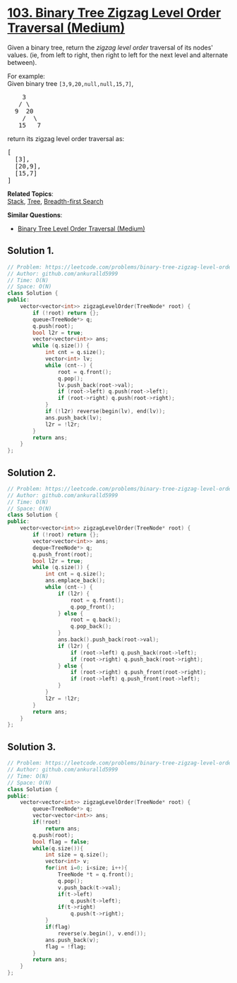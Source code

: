 # [103. Binary Tree Zigzag Level Order Traversal (Medium)](https://leetcode.com/problems/binary-tree-zigzag-level-order-traversal/)

<p>Given a binary tree, return the <i>zigzag level order</i> traversal of its nodes' values. (ie, from left to right, then right to left for the next level and alternate between).</p>

<p>
For example:<br>
Given binary tree <code>[3,9,20,null,null,15,7]</code>,<br>
</p><pre>    3
   / \
  9  20
    /  \
   15   7
</pre>
<p></p>
<p>
return its zigzag level order traversal as:<br>
</p><pre>[
  [3],
  [20,9],
  [15,7]
]
</pre>
<p></p>

**Related Topics**:  
[Stack](https://leetcode.com/tag/stack/), [Tree](https://leetcode.com/tag/tree/), [Breadth-first Search](https://leetcode.com/tag/breadth-first-search/)

**Similar Questions**:
* [Binary Tree Level Order Traversal (Medium)](https://leetcode.com/problems/binary-tree-level-order-traversal/)

## Solution 1.

```cpp
// Problem: https://leetcode.com/problems/binary-tree-zigzag-level-order-traversal
// Author: github.com/ankuralld5999
// Time: O(N)
// Space: O(N)
class Solution {
public:
    vector<vector<int>> zigzagLevelOrder(TreeNode* root) {
        if (!root) return {};
        queue<TreeNode*> q;
        q.push(root);
        bool l2r = true;
        vector<vector<int>> ans;
        while (q.size()) {
            int cnt = q.size();
            vector<int> lv;
            while (cnt--) {
                root = q.front();
                q.pop();
                lv.push_back(root->val);
                if (root->left) q.push(root->left);
                if (root->right) q.push(root->right);
            }
            if (!l2r) reverse(begin(lv), end(lv));
            ans.push_back(lv);
            l2r = !l2r;
        }
        return ans;
    }
};
```

## Solution 2.

```cpp
// Problem: https://leetcode.com/problems/binary-tree-zigzag-level-order-traversal/
// Author: github.com/ankuralld5999
// Time: O(N)
// Space: O(N)
class Solution {
public:
    vector<vector<int>> zigzagLevelOrder(TreeNode* root) {
        if (!root) return {};
        vector<vector<int>> ans;
        deque<TreeNode*> q;
        q.push_front(root);
        bool l2r = true;
        while (q.size()) {
            int cnt = q.size();
            ans.emplace_back();
            while (cnt--) {
                if (l2r) {
                    root = q.front();
                    q.pop_front();
                } else {
                    root = q.back();
                    q.pop_back();
                }
                ans.back().push_back(root->val);
                if (l2r) {
                    if (root->left) q.push_back(root->left);
                    if (root->right) q.push_back(root->right);
                } else {
                    if (root->right) q.push_front(root->right);
                    if (root->left) q.push_front(root->left);
                }
            }
            l2r = !l2r;
        }
        return ans;
    }
};
```

## Solution 3.

```cpp
// Problem: https://leetcode.com/problems/binary-tree-zigzag-level-order-traversal
// Author: github.com/ankuralld5999
// Time: O(N)
// Space: O(N)
class Solution {
public:
    vector<vector<int>> zigzagLevelOrder(TreeNode* root) {
        queue<TreeNode*> q;
        vector<vector<int>> ans;
        if(!root)
            return ans;
        q.push(root);
        bool flag = false;
        while(q.size()){
            int size = q.size();
            vector<int> v;
            for(int i=0; i<size; i++){
                TreeNode *t = q.front();
                q.pop();
                v.push_back(t->val);
                if(t->left)
                    q.push(t->left);
                if(t->right)
                    q.push(t->right);
            }
            if(flag)
                reverse(v.begin(), v.end());
            ans.push_back(v);
            flag = !flag;
        }
        return ans;
    }
};
```
